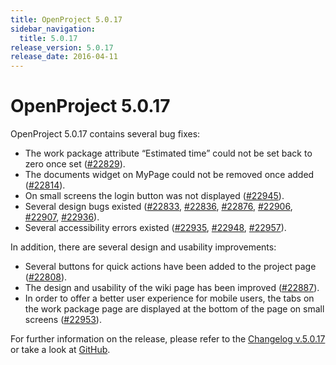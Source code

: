 ```yaml
---
title: OpenProject 5.0.17
sidebar_navigation:
  title: 5.0.17
release_version: 5.0.17
release_date: 2016-04-11
---
```


# OpenProject 5.0.17

OpenProject 5.0.17 contains several bug fixes:

  - The work package attribute “Estimated time” could not be set back to zero once set
    ([#22829](https://community.openproject.org/wp/22829)).
  - The documents widget on MyPage could not be removed once added
    ([#22814](https://community.openproject.org/wp/22814)).
  - On small screens the login button was not displayed
    ([#22945](https://community.openproject.org/wp/22945)).
  - Several design bugs existed
    ([#22833](https://community.openproject.org/wp/22833),
    [#22836](https://community.openproject.org/wp/22836),
    [#22876](https://community.openproject.org/wp/22876),
    [#22906](https://community.openproject.org/wp/22906),
    [#22907](https://community.openproject.org/wp/22907),
    [#22936](https://community.openproject.org/wp/22936)).
  - Several accessibility errors
    existed ([#22935](https://community.openproject.org/wp/22935),
    [#22948](https://community.openproject.org/wp/22948),
    [#22957](https://community.openproject.org/wp/22957)).

In addition, there are several design and usability improvements:

  - Several buttons for quick actions have been added to the project
    page
    ([#22808](https://community.openproject.org/wp/22808)).
  - The design and usability of the wiki page has been improved
    ([#22887](https://community.openproject.org/wp/22887)).
  - In order to offer a better user experience for mobile users, the
    tabs on the work package page are displayed at the bottom of the
    page on small screens
    ([#22953](https://community.openproject.org/wp/22953)).

For further information on the release, please refer to the
[Changelog v.5.0.17](https://community.openproject.org/versions/805)
or take a look at
[GitHub](https://github.com/opf/openproject/tree/v5.0.17).


